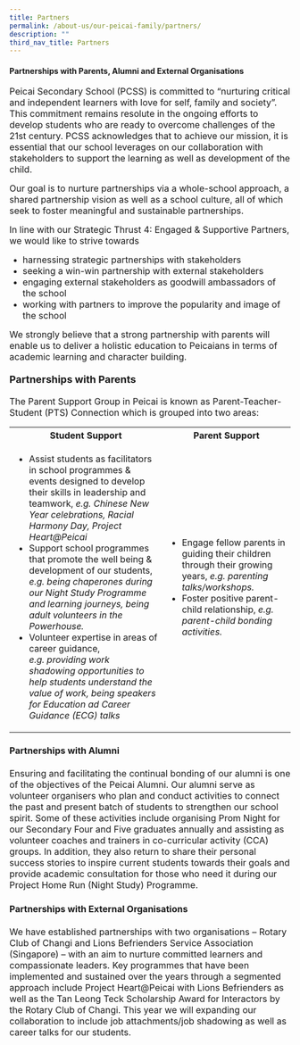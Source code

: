 ```yaml
---
title: Partners
permalink: /about-us/our-peicai-family/partners/
description: ""
third_nav_title: Partners
---
```

<h4><strong>Partnerships with Parents, Alumni and External Organisations</strong></h4>
<p><font size="3">Peicai Secondary School (PCSS) is committed to &ldquo;nurturing critical and independent learners with love for self, family and society&rdquo;. This commitment remains resolute in the ongoing efforts to develop students who are ready to overcome challenges of the 21st century. PCSS acknowledges that to achieve our mission, it is essential that our school leverages on our collaboration with stakeholders to support the learning as well as development of the child.&nbsp;</font></p>
<p><font size="3">Our goal is to nurture partnerships via a whole-school approach, a shared partnership vision as well as a school culture, all of which seek to foster meaningful and sustainable partnerships.&nbsp;</font></p>
<p><font size="3">In line with our Strategic Thrust 4: Engaged &amp; Supportive Partners, we would like to strive towards&nbsp;</font></p>
<ul>
	<li><font size="3">harnessing strategic partnerships with stakeholders</font></li>
	<li><font size="3">seeking a win-win partnership with external stakeholders</font></li>
	<li><font size="3">engaging external stakeholders as goodwill ambassadors of the school</font></li>
	<li><font size="3">working with partners to improve the popularity and image of the school</font></li>
</ul>
<p><font size="3">We strongly believe that a strong partnership with parents will enable us to deliver a holistic education to Peicaians in terms of academic learning and character building.</font></p>
<h4><strong><font size="4">Partnerships with Parents</font></strong></h4>
<p><font size="3">The Parent Support Group in Peicai is known as Parent-Teacher-Student (PTS) Connection which is grouped into two areas:</font></p>
<font size="3">
<table>
<tbody>
<tr>
<th>Student Support</th>
<th>Parent Support</th>
</tr>
</font>
<tr>
<td>
<ul>
<li>Assist students as facilitators in school programmes &amp; events designed to develop their skills in leadership and teamwork, <em>e.g. Chinese New Year celebrations, Racial Harmony Day, Project Heart@Peicai</em></li>
<li>Support school programmes that promote the well being &amp; development of our students, <em>e.g.</em>&nbsp;<em>being chaperones during our Night Study Programme and learning journeys, being adult volunteers in the Powerhouse.</em></li>
<li>Volunteer expertise in areas of career guidance, <em>e.g.</em>&nbsp;<em>providing work shadowing opportunities to help students understand the value of work, being speakers for Education ad Career Guidance (ECG) talks</em></li>
</ul>
</td>
<td>
<ul>
<li>Engage fellow parents in guiding their children through their growing years, <em>e.g. parenting talks/workshops.</em></li>
<li>Foster positive parent-child relationship, <em>e.g. parent-child bonding activities.</em></li>
</ul>
</td>
</tr>
</tbody>
</table>
<h4><strong>Partnerships with Alumni</strong></h4>
<p>Ensuring and facilitating the continual bonding of our alumni is one of the objectives of the Peicai Alumni. Our alumni serve as volunteer organisers who plan and conduct activities to connect the past and present batch of students to strengthen our school spirit. Some of these activities include organising Prom Night for our Secondary Four and Five graduates annually and assisting as volunteer coaches and trainers in co-curricular activity (CCA) groups. In addition, they also return to share their personal success stories to inspire current students towards their goals and provide academic consultation for those who need it during our Project Home Run (Night Study) Programme.</p>
<h4><strong>Partnerships with External Organisations</strong></h4>
<p>We have established partnerships with two organisations &ndash; Rotary Club of Changi and Lions Befrienders Service Association (Singapore) &ndash; with an aim to nurture committed learners and compassionate leaders. Key programmes that have been implemented and sustained over the years through a segmented approach include Project Heart@Peicai with Lions Befrienders as well as the Tan Leong Teck Scholarship Award for Interactors by the Rotary Club of Changi. This year we will expanding our collaboration to include job attachments/job shadowing as well as career talks for our students.</p>